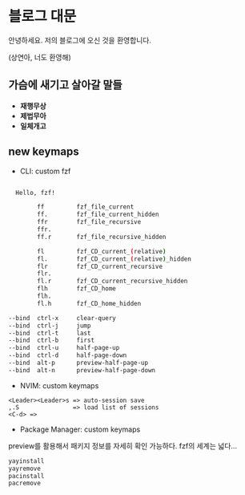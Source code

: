 # 블로그 대문

안녕하세요. 저의 블로그에 오신 것을 환영합니다.

(상연아, 너도 환영해)

## 가슴에 새기고 살아갈 말들

- **재행무상**
- **제법무아**
- **일체개고**

## new keymaps

- CLI: custom fzf

```bash

  Hello, fzf!

        ff         fzf_file_current
        ff.        fzf_file_current_hidden
        ffr        fzf_file_recursive
        ffr.
        ff.r       fzf_file_recursive_hidden

        fl         fzf_CD_current_(relative)
        fl.        fzf_CD_current_(relative)_hidden
        flr        fzf_CD_current_recursive
        flr.
        fl.r       fzf_CD_current_recursive_hidden
        flh        fzf_CD_home
        flh.
        fl.h       fzf_CD_home_hidden

--bind  ctrl-x     clear-query
--bind  ctrl-j     jump
--bind  ctrl-t     last
--bind  ctrl-b     first
--bind  ctrl-u     half-page-up
--bind  ctrl-d     half-page-down
--bind  alt-p      preview-half-page-up
--bind  alt-n      preview-half-page-down
```

- NVIM: custom keymaps

```vim
<Leader><Leader>s => auto-session save
,.S               => load list of sessions
<C-d> =>
```

- Package Manager: custom keymaps

preview를 활용해서 패키지 정보를 자세히 확인 가능하다. fzf의 세계는 넓다...

```bash
yayinstall
yayremove
pacinstall
pacremove
```
